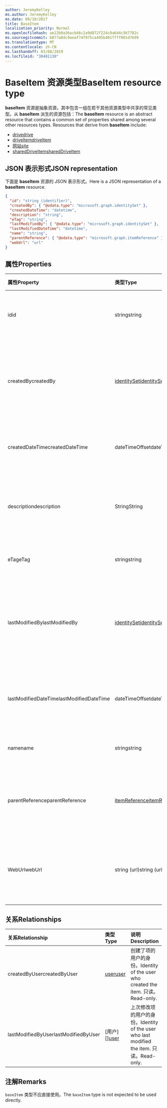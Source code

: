 ```yaml
---
author: JeremyKelley
ms.author: JeremyKelley
ms.date: 09/10/2017
title: BaseItem
localization_priority: Normal
ms.openlocfilehash: ae22b0a36acb46c2a9d872f224c0a6d4c567782c
ms.sourcegitcommit: b877a8dc9aeaf74f975ca495b401ffff001d7699
ms.translationtype: MT
ms.contentlocale: zh-CN
ms.lasthandoff: 03/08/2019
ms.locfileid: "30481130"
---
```

# <a name="baseitem-resource-type"></a><span data-ttu-id="6ba3e-102">BaseItem 资源类型</span><span class="sxs-lookup"><span data-stu-id="6ba3e-102">BaseItem resource type</span></span>

<span data-ttu-id="6ba3e-p101">**baseItem** 资源是抽象资源，其中包含一组在若干其他资源类型中共享的常见类型。从 **baseItem** 派生的资源包括：</span><span class="sxs-lookup"><span data-stu-id="6ba3e-p101">The **baseItem** resource is an abstract resource that contains a common set of properties shared among several other resources types. Resources that derive from **baseItem** include:</span></span>

* [<span data-ttu-id="6ba3e-105">drive</span><span class="sxs-lookup"><span data-stu-id="6ba3e-105">drive</span></span>](drive.md)
* [<span data-ttu-id="6ba3e-106">driveItem</span><span class="sxs-lookup"><span data-stu-id="6ba3e-106">driveItem</span></span>](driveitem.md)
* [<span data-ttu-id="6ba3e-107">网站</span><span class="sxs-lookup"><span data-stu-id="6ba3e-107">site</span></span>](site.md)
* [<span data-ttu-id="6ba3e-108">sharedDriveItem</span><span class="sxs-lookup"><span data-stu-id="6ba3e-108">sharedDriveItem</span></span>](shareddriveitem.md)

## <a name="json-representation"></a><span data-ttu-id="6ba3e-109">JSON 表示形式</span><span class="sxs-lookup"><span data-stu-id="6ba3e-109">JSON representation</span></span>

<span data-ttu-id="6ba3e-110">下面是 **baseItem** 资源的 JSON 表示形式。</span><span class="sxs-lookup"><span data-stu-id="6ba3e-110">Here is a JSON representation of a **baseItem** resource.</span></span>

<!-- {
  "blockType": "resource",
  "optionalProperties": [ "createdBy", "lastModifiedBy", "description", "parentReference", "webUrl" ],
  "keyProperty": "id",
  "abstract": true,
  "baseType": "microsoft.graph.entity",
  "@odata.type": "microsoft.graph.baseItem"
}-->

```json
{
  "id": "string (identifier)",
  "createdBy": { "@odata.type": "microsoft.graph.identitySet" },
  "createdDateTime": "datetime",
  "description": "string",
  "eTag": "string",
  "lastModifiedBy": { "@odata.type": "microsoft.graph.identitySet" },
  "lastModifiedDateTime": "datetime",
  "name": "string",
  "parentReference": { "@odata.type": "microsoft.graph.itemReference" },
  "webUrl": "url"
}
```

## <a name="properties"></a><span data-ttu-id="6ba3e-111">属性</span><span class="sxs-lookup"><span data-stu-id="6ba3e-111">Properties</span></span>

| <span data-ttu-id="6ba3e-112">属性</span><span class="sxs-lookup"><span data-stu-id="6ba3e-112">Property</span></span>             | <span data-ttu-id="6ba3e-113">类型</span><span class="sxs-lookup"><span data-stu-id="6ba3e-113">Type</span></span>              | <span data-ttu-id="6ba3e-114">说明</span><span class="sxs-lookup"><span data-stu-id="6ba3e-114">Description</span></span>                                                                            |
| :------------------- | :---------------- | :------------------------------------------------------------------------------------- |
| <span data-ttu-id="6ba3e-115">id</span><span class="sxs-lookup"><span data-stu-id="6ba3e-115">id</span></span>                   | <span data-ttu-id="6ba3e-116">string</span><span class="sxs-lookup"><span data-stu-id="6ba3e-116">string</span></span>            | <span data-ttu-id="6ba3e-p102">驱动器唯一标识符。只读。</span><span class="sxs-lookup"><span data-stu-id="6ba3e-p102">The unique identifier of the drive. Read-only.</span></span>                                         |
| <span data-ttu-id="6ba3e-119">createdBy</span><span class="sxs-lookup"><span data-stu-id="6ba3e-119">createdBy</span></span>            | <span data-ttu-id="6ba3e-120">[identitySet][]</span><span class="sxs-lookup"><span data-stu-id="6ba3e-120">[identitySet][]</span></span>   | <span data-ttu-id="6ba3e-p103">识别创建项目的用户、设备或应用程序。只读。</span><span class="sxs-lookup"><span data-stu-id="6ba3e-p103">Identity of the user, device, or application which created the item. Read-only.</span></span>        |
| <span data-ttu-id="6ba3e-123">createdDateTime</span><span class="sxs-lookup"><span data-stu-id="6ba3e-123">createdDateTime</span></span>      | <span data-ttu-id="6ba3e-124">dateTimeOffset</span><span class="sxs-lookup"><span data-stu-id="6ba3e-124">dateTimeOffset</span></span>    | <span data-ttu-id="6ba3e-p104">创建项的日期和时间。只读。</span><span class="sxs-lookup"><span data-stu-id="6ba3e-p104">Date and time of item creation. Read-only.</span></span>                                             |
| <span data-ttu-id="6ba3e-127">description</span><span class="sxs-lookup"><span data-stu-id="6ba3e-127">description</span></span>          | <span data-ttu-id="6ba3e-128">String</span><span class="sxs-lookup"><span data-stu-id="6ba3e-128">String</span></span>            | <span data-ttu-id="6ba3e-129">提供项的用户可见的说明。</span><span class="sxs-lookup"><span data-stu-id="6ba3e-129">Provides a user-visible description of the item.</span></span> <span data-ttu-id="6ba3e-130">可选。</span><span class="sxs-lookup"><span data-stu-id="6ba3e-130">Optional.</span></span>                             |
| <span data-ttu-id="6ba3e-131">eTag</span><span class="sxs-lookup"><span data-stu-id="6ba3e-131">eTag</span></span>                 | <span data-ttu-id="6ba3e-132">string</span><span class="sxs-lookup"><span data-stu-id="6ba3e-132">string</span></span>            | <span data-ttu-id="6ba3e-p106">该项目的 ETag。只读。</span><span class="sxs-lookup"><span data-stu-id="6ba3e-p106">ETag for the item. Read-only.</span></span>                                                          |
| <span data-ttu-id="6ba3e-135">lastModifiedBy</span><span class="sxs-lookup"><span data-stu-id="6ba3e-135">lastModifiedBy</span></span>       | <span data-ttu-id="6ba3e-136">[identitySet][]</span><span class="sxs-lookup"><span data-stu-id="6ba3e-136">[identitySet][]</span></span>   | <span data-ttu-id="6ba3e-p107">上次修改项目的用户、设备和应用程序的标识。只读。</span><span class="sxs-lookup"><span data-stu-id="6ba3e-p107">Identity of the user, device, and application which last modified the item. Read-only.</span></span> |
| <span data-ttu-id="6ba3e-139">lastModifiedDateTime</span><span class="sxs-lookup"><span data-stu-id="6ba3e-139">lastModifiedDateTime</span></span> | <span data-ttu-id="6ba3e-140">dateTimeOffset</span><span class="sxs-lookup"><span data-stu-id="6ba3e-140">dateTimeOffset</span></span>    | <span data-ttu-id="6ba3e-p108">上次修改项目的日期和时间。只读。</span><span class="sxs-lookup"><span data-stu-id="6ba3e-p108">Date and time the item was last modified. Read-only.</span></span>                                   |
| <span data-ttu-id="6ba3e-143">name</span><span class="sxs-lookup"><span data-stu-id="6ba3e-143">name</span></span>                 | <span data-ttu-id="6ba3e-144">string</span><span class="sxs-lookup"><span data-stu-id="6ba3e-144">string</span></span>            | <span data-ttu-id="6ba3e-p109">项目名称。读写。</span><span class="sxs-lookup"><span data-stu-id="6ba3e-p109">The name of the item. Read-write.</span></span>                                                      |
| <span data-ttu-id="6ba3e-147">parentReference</span><span class="sxs-lookup"><span data-stu-id="6ba3e-147">parentReference</span></span>      | <span data-ttu-id="6ba3e-148">[itemReference][]</span><span class="sxs-lookup"><span data-stu-id="6ba3e-148">[itemReference][]</span></span> | <span data-ttu-id="6ba3e-p110">父信息（如果此项具有父级）。读写。</span><span class="sxs-lookup"><span data-stu-id="6ba3e-p110">Parent information, if the item has a parent. Read-write.</span></span>                              |
| <span data-ttu-id="6ba3e-151">WebUrl</span><span class="sxs-lookup"><span data-stu-id="6ba3e-151">webUrl</span></span>               | <span data-ttu-id="6ba3e-152">string (url)</span><span class="sxs-lookup"><span data-stu-id="6ba3e-152">string (url)</span></span>      | <span data-ttu-id="6ba3e-p111">在浏览器中显示此资源的 URL。只读。</span><span class="sxs-lookup"><span data-stu-id="6ba3e-p111">URL that displays the resource in the browser. Read-only.</span></span>                              |

## <a name="relationships"></a><span data-ttu-id="6ba3e-155">关系</span><span class="sxs-lookup"><span data-stu-id="6ba3e-155">Relationships</span></span>

| <span data-ttu-id="6ba3e-156">关系</span><span class="sxs-lookup"><span data-stu-id="6ba3e-156">Relationship</span></span>       | <span data-ttu-id="6ba3e-157">类型</span><span class="sxs-lookup"><span data-stu-id="6ba3e-157">Type</span></span>     | <span data-ttu-id="6ba3e-158">说明</span><span class="sxs-lookup"><span data-stu-id="6ba3e-158">Description</span></span>
|:-------------------|:---------|:---------------------------------------------
| <span data-ttu-id="6ba3e-159">createdByUser</span><span class="sxs-lookup"><span data-stu-id="6ba3e-159">createdByUser</span></span>      | <span data-ttu-id="6ba3e-160">[user][]</span><span class="sxs-lookup"><span data-stu-id="6ba3e-160">[user][]</span></span> | <span data-ttu-id="6ba3e-161">创建了项的用户的身份。</span><span class="sxs-lookup"><span data-stu-id="6ba3e-161">Identity of the user who created the item.</span></span> <span data-ttu-id="6ba3e-162">只读。</span><span class="sxs-lookup"><span data-stu-id="6ba3e-162">Read-only.</span></span>
| <span data-ttu-id="6ba3e-163">lastModifiedByUser</span><span class="sxs-lookup"><span data-stu-id="6ba3e-163">lastModifiedByUser</span></span> | <span data-ttu-id="6ba3e-164">[用户][]</span><span class="sxs-lookup"><span data-stu-id="6ba3e-164">[user][]</span></span> | <span data-ttu-id="6ba3e-165">上次修改项的用户的身份。</span><span class="sxs-lookup"><span data-stu-id="6ba3e-165">Identity of the user who last modified the item.</span></span> <span data-ttu-id="6ba3e-166">只读。</span><span class="sxs-lookup"><span data-stu-id="6ba3e-166">Read-only.</span></span>

[identitySet]: identityset.md
[itemReference]: itemreference.md
[user]: user.md

## <a name="remarks"></a><span data-ttu-id="6ba3e-170">注解</span><span class="sxs-lookup"><span data-stu-id="6ba3e-170">Remarks</span></span>

<span data-ttu-id="6ba3e-171">`baseItem` 类型不应直接使用。</span><span class="sxs-lookup"><span data-stu-id="6ba3e-171">The `baseItem` type is not expected to be used directly.</span></span>

<!-- uuid: 8fcb5dbc-d5aa-4681-8e31-b001d5168d79
2015-10-25 14:57:30 UTC -->
<!-- {
  "type": "#page.annotation",
  "description": "",
  "keywords": "",
  "section": "documentation",
  "tocPath": "Resources/BaseItem"
} -->
